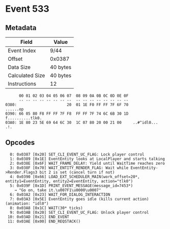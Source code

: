 # Event 533

## Metadata

| Field           | Value    |
|-----------------|----------|
| Event Index     | 9/44     |
| Offset          | 0x0387   |
| Data Size       | 40 bytes |
| Calculated Size | 40 bytes |
| Instructions    | 12       |

```
      00 01 02 03 04 05 06 07  08 09 0A 0B 0C 0D 0E 0F
      -- -- -- -- -- -- -- --  -- -- -- -- -- -- -- --
0380:                      20  01 1E F0 FF FF 7F 6F 70          ......op
0390: 66 05 80 F8 FF FF 7F F8  FF FF 7F 74 6C 6B 30 1D  f..........tlk0.
03A0: 1E 80 23 5E 69 64 6C 30  1C 07 80 20 00 21 00     ..#^idl0... .!. 
```

## Opcodes

```
  0: 0x0387 [0x20] SET_CLI_EVENT_UC_FLAG: Lock player control
  1: 0x0389 [0x1E] EventEntity looks at LocalPlayer and starts talking
  2: 0x038E [0x6F] WAIT_FRAME_DELAY: Yield until WaitTime reaches zero
  3: 0x038F [0x70] WAIT_ENTITY_RENDER_FLAG: Wait while EventEntity->Render.Flags3 bit 2 is set (cancel turn if not)
  4: 0x0390 [0x66] LOAD_EXT_SCHEDULER_MAIN(work_offset=20*, entity1=EventEntity, entity2=EventEntity, action="tlk0")
  5: 0x039F [0x1D] PRINT_EVENT_MESSAGE(message_id=7453*)
    → "Go on, take it.\u007F1\u0000\u0007"
  6: 0x03A2 [0x23] WAIT_FOR_DIALOG_INTERACTION
  7: 0x03A3 [0x5E] EventEntity goes idle (kills current action) (animation: "idl0")
  8: 0x03A8 [0x1C] WAIT(30* ticks)
  9: 0x03AB [0x20] SET_CLI_EVENT_UC_FLAG: Unlock player control
 10: 0x03AD [0x21] END_EVENT
 11: 0x03AE [0x00] END_REQSTACK()
```
